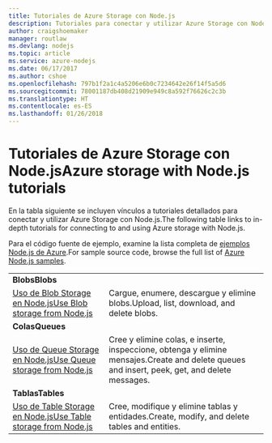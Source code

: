 ```yaml
---
title: Tutoriales de Azure Storage con Node.js
description: Tutoriales para conectar y utilizar Azure Storage con Node.js
author: craigshoemaker
manager: routlaw
ms.devlang: nodejs
ms.topic: article
ms.service: azure-nodejs
ms.date: 06/17/2017
ms.author: cshoe
ms.openlocfilehash: 797b1f2a1c4a5206e6b0c7234642e26f14f5a5d6
ms.sourcegitcommit: 78001187db408d21909e949c8a592f76626c2c3b
ms.translationtype: HT
ms.contentlocale: es-ES
ms.lasthandoff: 01/26/2018
---
```

# <a name="azure-storage-with-nodejs-tutorials"></a><span data-ttu-id="3123e-103">Tutoriales de Azure Storage con Node.js</span><span class="sxs-lookup"><span data-stu-id="3123e-103">Azure storage with Node.js tutorials</span></span>

<span data-ttu-id="3123e-104">En la tabla siguiente se incluyen vínculos a tutoriales detallados para conectar y utilizar Azure Storage con Node.js.</span><span class="sxs-lookup"><span data-stu-id="3123e-104">The following table links to in-depth tutorials for connecting to and using Azure storage with Node.js.</span></span>

<span data-ttu-id="3123e-105">Para el código fuente de ejemplo, examine la lista completa de [ejemplos Node.js de Azure](https://azure.microsoft.com/resources/samples/?term=nodejs).</span><span class="sxs-lookup"><span data-stu-id="3123e-105">For sample source code, browse the full list of [Azure Node.js samples](https://azure.microsoft.com/resources/samples/?term=nodejs).</span></span>

| | |
|---|---|
| <span data-ttu-id="3123e-106">**Blobs**</span><span class="sxs-lookup"><span data-stu-id="3123e-106">**Blobs**</span></span> ||
| [<span data-ttu-id="3123e-107">Uso de Blob Storage en Node.js</span><span class="sxs-lookup"><span data-stu-id="3123e-107">Use Blob storage from Node.js</span></span>](http://docs.microsoft.com/azure/storage/storage-nodejs-how-to-use-blob-storage?toc=/azure/node/toc.json&bc=/azure/node/toc.json) | <span data-ttu-id="3123e-108">Cargue, enumere, descargue y elimine blobs.</span><span class="sxs-lookup"><span data-stu-id="3123e-108">Upload, list, download, and delete blobs.</span></span> |
| <span data-ttu-id="3123e-109">**Colas**</span><span class="sxs-lookup"><span data-stu-id="3123e-109">**Queues**</span></span> ||
| [<span data-ttu-id="3123e-110">Uso de Queue Storage en Node.js</span><span class="sxs-lookup"><span data-stu-id="3123e-110">Use Queue storage from Node.js</span></span>](http://docs.microsoft.com/azure/storage/storage-nodejs-how-to-use-queues?toc=/azure/node/toc.json&bc=/azure/node/toc.json) | <span data-ttu-id="3123e-111">Cree y elimine colas, e inserte, inspeccione, obtenga y elimine mensajes.</span><span class="sxs-lookup"><span data-stu-id="3123e-111">Create and delete queues and insert, peek, get, and delete messages.</span></span> |
| <span data-ttu-id="3123e-112">**Tablas**</span><span class="sxs-lookup"><span data-stu-id="3123e-112">**Tables**</span></span> ||
| [<span data-ttu-id="3123e-113">Uso de Table Storage en Node.js</span><span class="sxs-lookup"><span data-stu-id="3123e-113">Use Table storage from Node.js</span></span>](http://docs.microsoft.com/azure/storage/storage-nodejs-how-to-use-table-storage?toc=/azure/node/toc.json&bc=/azure/node/toc.json) | <span data-ttu-id="3123e-114">Cree, modifique y elimine tablas y entidades.</span><span class="sxs-lookup"><span data-stu-id="3123e-114">Create, modify, and delete tables and entities.</span></span> |
